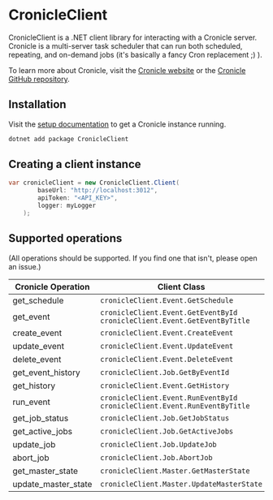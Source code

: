#  CronicleClient

CronicleClient is a .NET client library for interacting with a Cronicle server. Cronicle is a multi-server task scheduler that can run both scheduled, repeating, and on-demand jobs (it's basically a fancy Cron replacement ;) ).

To learn more about Cronicle, visit the [Cronicle website](https://cronicle.com/) or the [Cronicle GitHub repository](https://github.com/jhuckaby/Cronicle).

## Installation

Visit the [setup documentation](https://github.com/jhuckaby/Cronicle/blob/master/docs/Setup.md) to get a Cronicle instance running.

```bash
dotnet add package CronicleClient
```

## Creating a client instance

```csharp
var cronicleClient = new CronicleClient.Client(
        baseUrl: "http://localhost:3012",
        apiToken: "<API_KEY>",
        logger: myLogger
    );
```

## Supported operations

(All operations should be supported. If you find one that isn't, please open an issue.)

| Cronicle Operation  | Client Class                                                                   |
|---------------------|--------------------------------------------------------------------------------|
| get_schedule        | `cronicleClient.Event.GetSchedule`                                             |
| get_event           | `cronicleClient.Event.GetEventById`<br/>`cronicleClient.Event.GetEventByTitle` |
| create_event        | `cronicleClient.Event.CreateEvent`                                             |
| update_event        | `cronicleClient.Event.UpdateEvent`                                             |
| delete_event        | `cronicleClient.Event.DeleteEvent`                                             |
| get_event_history   | `cronicleClient.Job.GetByEventId`                                              |
| get_history         | `cronicleClient.Event.GetHistory`                                              |
| run_event           | `cronicleClient.Event.RunEventById`<br/>`cronicleClient.Event.RunEventByTitle` |
| get_job_status      | `cronicleClient.Job.GetJobStatus`                                              |
| get_active_jobs     | `cronicleClient.Job.GetActiveJobs`                                             |
| update_job          | `cronicleClient.Job.UpdateJob`                                                 |
| abort_job           | `cronicleClient.Job.AbortJob`                                                  |
| get_master_state    | `cronicleClient.Master.GetMasterState`                                         |
| update_master_state | `cronicleClient.Master.UpdateMasterState`                                      |
